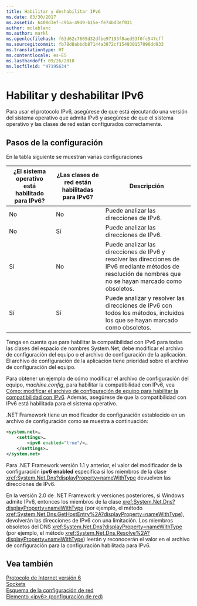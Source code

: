 ```yaml
---
title: Habilitar y deshabilitar IPv6
ms.date: 03/30/2017
ms.assetid: 6408d3ef-c9ba-49d9-b15e-fe74bd3ef031
author: mcleblanc
ms.author: markl
ms.openlocfilehash: f63d62c7605d32dfbe97193f8aed53f0fc547cff
ms.sourcegitcommit: fb78d8abbdb87144a3872cf154930157090dd933
ms.translationtype: HT
ms.contentlocale: es-ES
ms.lasthandoff: 09/26/2018
ms.locfileid: "47195634"
---
```

# <a name="enabling-and-disabling-ipv6"></a>Habilitar y deshabilitar IPv6
Para usar el protocolo IPv6, asegúrese de que está ejecutando una versión del sistema operativo que admita IPv6 y asegúrese de que el sistema operativo y las clases de red están configurados correctamente.  
  
## <a name="configuration-steps"></a>Pasos de la configuración  
 En la tabla siguiente se muestran varias configuraciones  
  
|¿El sistema operativo está habilitado para IPv6?|¿Las clases de red están habilitadas para IPv6?|Descripción|  
|-------------------------------------|---------------------------------------|-----------------|  
|No|No|Puede analizar las direcciones de IPv6.|  
|No|Sí|Puede analizar las direcciones de IPv6.|  
|Sí|No|Puede analizar las direcciones de IPv6 y resolver las direcciones de IPv6 mediante métodos de resolución de nombres que no se hayan marcado como obsoletos.|  
|Sí|Sí|Puede analizar y resolver las direcciones de IPv6 con todos los métodos, incluidos los que se hayan marcado como obsoletos.|  
  
 Tenga en cuenta que para habilitar la compatibilidad con IPv6 para todas las clases del espacio de nombres System.Net, debe modificar el archivo de configuración del equipo o el archivo de configuración de la aplicación. El archivo de configuración de la aplicación tiene prioridad sobre el archivo de configuración del equipo.  
  
 Para obtener un ejemplo de cómo modificar el archivo de configuración del equipo, *machine.config*, para habilitar la compatibilidad con IPv6, vea [Cómo: modificar el archivo de configuración de equipo para habilitar la compatibilidad con IPv6](../../../docs/framework/network-programming/how-to-modify-the-computer-configuration-file-to-enable-ipv6-support.md). Además, asegúrese de que la compatibilidad con IPv6 está habilitada para el sistema operativo.  
  
 .NET Framework tiene un modificador de configuración establecido en un archivo de configuración como se muestra a continuación:  
  
```xml  
<system.net>…  
    <settings>…  
        <ipv6 enabled="true"/>…  
    </settings>…  
</system.net>  
```  
  
 Para .NET Framework versión 1.1 y anterior, el valor del modificador de la configuración **ipv6 enabled** especifica si los miembros de la clase <xref:System.Net.Dns?displayProperty=nameWithType> devuelven las direcciones de IPv6.  
  
 En la versión 2.0 de .NET Framework y versiones posteriores, si Windows admite IPv6, entonces los miembros de la clase <xref:System.Net.Dns?displayProperty=nameWithType> (por ejemplo, el método <xref:System.Net.Dns.GetHostEntry%2A?displayProperty=nameWithType>), devolverán las direcciones de IPv6 con una limitación. Los miembros obsoletos del DNS <xref:System.Net.Dns?displayProperty=nameWithType> (por ejemplo, el método <xref:System.Net.Dns.Resolve%2A?displayProperty=nameWithType>) leerán y reconocerán el valor en el archivo de configuración para la configuración habilitada para IPv6.  
  
## <a name="see-also"></a>Vea también  
 [Protocolo de Internet versión 6](../../../docs/framework/network-programming/internet-protocol-version-6.md)  
 [Sockets](../../../docs/framework/network-programming/sockets.md)  
 [Esquema de la configuración de red](../../../docs/framework/configure-apps/file-schema/network/index.md)  
 [Elemento \<ipv6> (configuración de red)](../../../docs/framework/configure-apps/file-schema/network/ipv6-element-network-settings.md)
